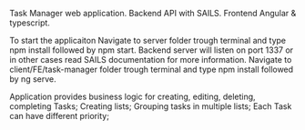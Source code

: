 Task Manager web application.
Backend API with SAILS.
Frontend Angular & typescript.

To start the applicaiton
Navigate to server folder trough terminal and type npm install followed by npm start. Backend server will listen on port 1337 or in other cases read SAILS documentation for more information.
Navigate to client/FE/task-manager folder trough terminal and type npm install followed by ng serve.

Application provides business logic for creating, editing, deleting, completing  Tasks;
Creating lists;
Grouping tasks in multiple lists;
Each Task can have different priority;

